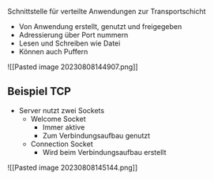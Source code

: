 Schnittstelle für verteilte Anwendungen zur Transportschicht

- Von Anwendung erstellt, genutzt und freigegeben
- Adressierung über Port nummern
- Lesen und Schreiben wie Datei
- Können auch Puffern

![[Pasted image 20230808144907.png]]

## Beispiel TCP

- Server nutzt zwei Sockets
  - Welcome Socket
    - Immer aktive
    - Zum Verbindungsaufbau genutzt
  - Connection Socket
    - Wird beim Verbindungsaufbau erstellt

![[Pasted image 20230808145144.png]]
